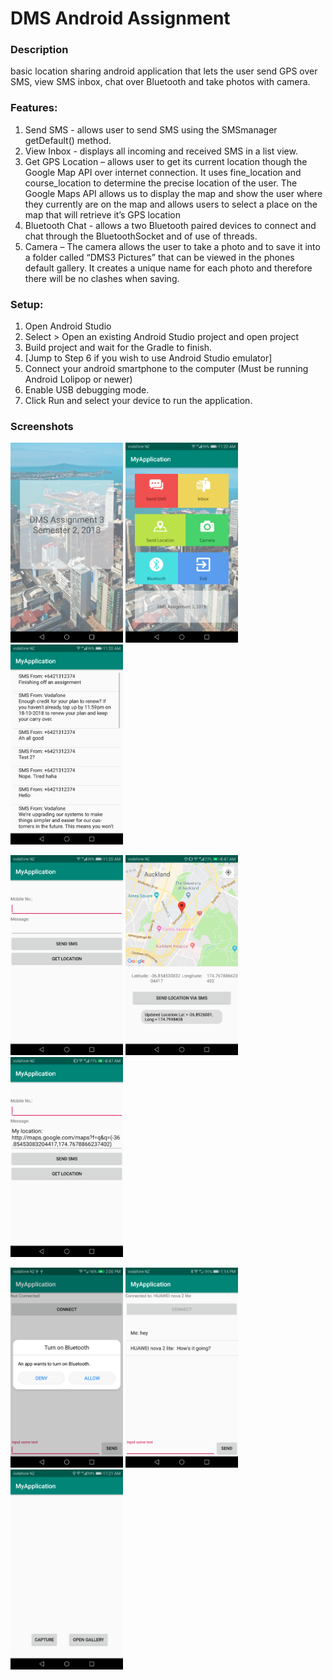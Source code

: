# DMS Android Assignment

### Description

basic location sharing android application that lets the user send GPS over SMS, view SMS inbox, chat over Bluetooth 
and take photos with camera.

### Features:
1.	Send SMS - allows user to send SMS using the SMSmanager getDefault() method.
2.	View Inbox - displays all incoming and received SMS in a list view. 
3.	Get GPS Location – allows user to get its current location though the Google Map API over internet connection. 
It uses fine_location and course_location to determine the precise location of the user. 
The Google Maps API allows us to display the map and show the user where they currently are on the map and allows users to select a place on the map that will retrieve it’s GPS location 
4.	Bluetooth Chat - allows a two Bluetooth paired devices to connect and chat through the BluetoothSocket and of use of threads.  
5.	Camera – The camera allows the user to take a photo and to save it into a folder called “DMS3 Pictures” that can be viewed in the phones default gallery. It creates a unique name for each photo and therefore there will be no clashes when saving.

### Setup:
1.	Open Android Studio
2.	Select > Open an existing Android Studio project and open project
3.	Build project and wait for the Gradle to finish. 
4.	[Jump to Step 6 if you wish to use Android Studio emulator]
5.	Connect your android smartphone to the computer (Must be running Android Lolipop or newer)
6.	Enable USB debugging mode.
7.	Click Run and select your device to run the application.

### Screenshots
<p float="left">
  <img src="/Screenshots/1.png" height="320" width="180">
  <img src="/Screenshots/2.png" height="320" width="180">
  <img src="/Screenshots/3.png" height="320" width="180">
</p>
<p float="left">
  <img src="/Screenshots/4.png" height="320" width="180">
  <img src="/Screenshots/5.png" height="320" width="180">
  <img src="/Screenshots/6.png" height="320" width="180">
</p>
<p float="left">
  <img src="/Screenshots/7.png" height="320" width="180">
  <img src="/Screenshots/8.png" height="320" width="180">
  <img src="/Screenshots/9.png" height="320" width="180">
</p>

